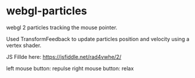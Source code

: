 # webgl-particles

webgl 2 particles tracking the mouse pointer.

Used TransformFeedback to update particles position and velocity using a vertex shader.

JS Fillde here:
https://jsfiddle.net/rad4vwhe/2/

left mouse button: repulse
right mouse button: relax

